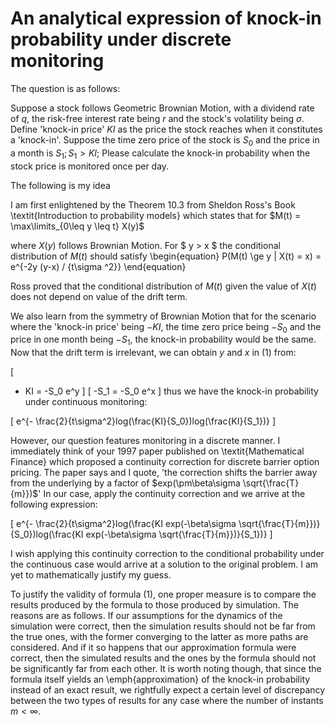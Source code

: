 # An analytical expression of knock-in probability under discrete monitoring
The question is as follows:

Suppose a stock follows Geometric Brownian Motion, with a dividend rate of $q$, the risk-free interest rate being $r$ and the stock's volatility being $\sigma$. Define 'knock-in price' $KI$ as the price the stock reaches when it constitutes a 'knock-in'.  Suppose the time zero price of the stock is $S_0$ and the price in a month is $S_1; S_1 > KI$; Please calculate the knock-in probability when the stock price is monitored once per day.


The following is my idea


I am first enlightened by the Theorem 10.3 from Sheldon Ross's Book \textit{Introduction to probability models}
which states that for 
$M(t) = \max\limits_{0\leq y \leq t} X(y)$

where $X(y)$ follows Brownian Motion. For $ y > x $ the conditional distribution of $M(t)$ should satisfy 
\begin{equation}
P(M(t) \ge y | X(t) = x) = e^{-2y (y-x) / {t\sigma ^2}}
\end{equation}

Ross proved that the conditional distribution of $M(t)$ given the value of $X(t)$ does not depend on value of the drift term. 

We also learn from the symmetry of Brownian Motion that for the scenario where the 'knock-in price' being $-KI$, the time zero price being $-S_0$ and the price in one month being $-S_1$, the knock-in probability would be the same. Now that the drift term is  irrelevant, we can obtain $y$ and $x$ in (1) from:

\[
- KI  = -S_0 e^y
\]
\[
-S_1 = -S_0 e^x 
\]
thus we have the knock-in probability under continuous monitoring:

\[
e^{- \frac{2}{t\sigma^2}log(\frac{KI}{S_0})log(\frac{KI}{S_1})}
\]

However, our question features monitoring in a discrete manner. I immediately think of your 1997 paper published on \textit{Mathematical Finance} which proposed a continuity correction for discrete barrier option pricing. The paper says and I quote, 'the correction shifts the barrier away from the underlying by a factor of $exp(\pm\beta\sigma \sqrt{\frac{T}{m}})$' In our case, apply the continuity correction and we arrive at the following expression:

\[
e^{- \frac{2}{t\sigma^2}log(\frac{KI exp(-\beta\sigma \sqrt{\frac{T}{m}})}{S_0})log(\frac{KI exp(-\beta\sigma \sqrt{\frac{T}{m}})}{S_1})}
\]

I wish applying this continuity correction to the conditional probability under the continuous case would arrive at a solution to the original problem. I am yet to mathematically justify my guess.


To justify the validity of formula (1), one proper measure is to compare the results produced by the formula to those produced by simulation. The reasons are as follows. If our assumptions for the dynamics of the simulation were correct, then the simulation results should not be far from the true ones, with the former converging to the latter as more paths are considered. And if it so happens that our approximation formula were correct, then the simulated results and the ones by the formula should not be significantly far from each other. It is worth noting though, that since the formula itself yields an \emph{approximation} of the knock-in probability instead of an exact result, we rightfully expect a certain level of discrepancy between the two types of results for any case where the number of instants $m < \infty$.
